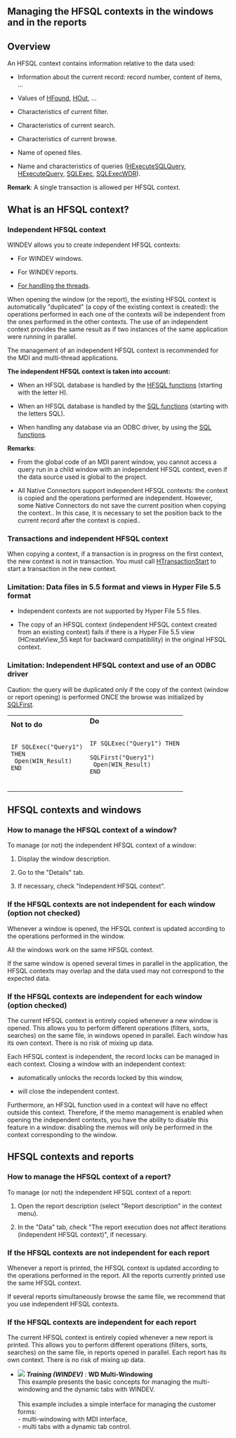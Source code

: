


## Managing the HFSQL contexts in the windows and in the reports
			



<a name="NOTE1"></a>
<a name="NOTE1_1"></a>


## Overview
<a name="overview_ELTTEXTE000242"></a>
An HFSQL context contains information relative to the data used:

- Information about the current record: record number, content of items, ...

- Values of [HFound](../WDLang4/3044104.md), [HOut](../WDLang4/3044094.md), ...

- Characteristics of current filter.

- Characteristics of current search.

- Characteristics of current browse.

- Name of opened files.

- Name and characteristics of queries ([HExecuteSQLQuery](../WDLang4/3044084.md), [HExecuteQuery](../WDLang4/3044080.md), [SQLExec](../WDLang4/3072007.md), [SQLExecWDR](../WDLang4/3072010.md)).




**Remark**: A single transaction is allowed per HFSQL context.


<a name="NOTE2"></a>
<a name="NOTE2_1"></a>


## What is an HFSQL context?
<a name="what_hfsql_context_ELTTEXTE000272"></a>


### Independent HFSQL context
<a name="independent_hfsql_context_ELTPARAGRAPHE000047"></a>

WINDEV allows you to create independent HFSQL contexts:

- For WINDEV windows.

- For WINDEV reports.

- [For handling the threads](../WDLang1/3077026.md).




When opening the window (or the report), the existing HFSQL context is automatically "duplicated" (a copy of the existing context is created): the operations performed in each one of the contexts will be independent from the ones performed in the other contexts. The use of an independent context provides the same result as if two instances of the same application were running in parallel.

The management of an independent HFSQL context is recommended for the MDI and multi-thread applications.

**The independent HFSQL context is taken into account:**

- When an HFSQL database is handled by the [HFSQL functions](../WDLang4/3044156.md) (starting with the letter H).

- When an HFSQL database is handled by the [SQL functions](../WDLang4/3072002.md) (starting with the letters SQL).

- When handling any database via an ODBC driver, by using the [SQL functions](../WDLang4/3072002.md).




**Remarks**: 

- From the global code of an MDI parent window, you cannot access a query run in a child window with an independent HFSQL context, even if the data source used is global to the project.

- All Native Connectors support independent HFSQL contexts: the context is copied and the operations performed are independent. However, some Native Connectors do not save the current position when copying the context.. In this case, it is necessary to set the position back to the current record after the context is copied.. 



<a name="NOTE2_2"></a>


### Transactions and independent HFSQL context
<a name="transactions_and_independent_hfsql_context_ELTPARAGRAPHE000084"></a>

When copying a context, if a transaction is in progress on the first context, the new context is not in transaction. You must call [HTransactionStart](../WDLang4/3044002.md) to start a transaction in the new context.
<a name="NOTE2_3"></a>


### Limitation: Data files in 5.5 format and views in Hyper File 5.5 format
<a name="limitation_data_files_55_format_and_views_hyper_file_55_format_ELTPARAGRAPHE000094"></a>

- Independent contexts are not supported by Hyper File 5.5 files.

- The copy of an HFSQL context (independent HFSQL context created from an existing context) fails if there is a Hyper File 5.5 view (HCreateView_55 kept for backward compatibility) in the original HFSQL context.



<a name="NOTE2_5"></a>


### Limitation: Independent HFSQL context and use of an ODBC driver
<a name="limitation_independent_hfsql_context_and_use_odbc_driver_ELTPARAGRAPHE000105"></a>

Caution: the query will be duplicated only if the copy of the context (window or report opening) is performed ONCE the browse was initialized by [SQLFirst](../WDLang4/3072017.md).


|   |   |
| --- | --- |
| **Not to do**<br><br><pre><code>IF SQLExec("Query1") THEN <br>	Open(WIN_Result)<br>END</code></pre><br> | **Do**<br><br><pre><code>IF SQLExec("Query1") THEN<br>	SQLFirst("Query1")<br>	Open(WIN_Result)<br>END</code></pre><br> |



<a name="NOTE3"></a>
<a name="NOTE3_1"></a>


## HFSQL contexts and windows
<a name="hfsql_contexts_and_windows_ELTTEXTE000314"></a>


### How to manage the HFSQL context of a window?
<a name="how_manage_the_hfsql_context_window_ELTPARAGRAPHE000126"></a>

To manage (or not) the independent HFSQL context of a window:

1. Display the window description.

2. Go to the "Details" tab.

3. If necessary, check "Independent HFSQL context".



<a name="NOTE3_2"></a>


### If the HFSQL contexts are not independent for each window (option not checked)
<a name="the_hfsql_contexts_are_not_independent_for_each_window_option_not_checked_ELTPARAGRAPHE000141"></a>

Whenever a window is opened, the HFSQL context is updated according to the operations performed in the window.

All the windows work on the same HFSQL context.

If the same window is opened several times in parallel in the application, the HFSQL contexts may overlap and the data used may not correspond to the expected data.
<a name="NOTE3_3"></a>


### If the HFSQL contexts are independent for each window (option checked)
<a name="the_hfsql_contexts_are_independent_for_each_window_option_checked_ELTPARAGRAPHE000152"></a>

The current HFSQL context is entirely copied whenever a new window is opened. This allows you to perform different operations (filters, sorts, searches) on the same file, in windows opened in parallel. Each window has its own context. There is no risk of mixing up data.

Each HFSQL context is independent, the record locks can be managed in each context. Closing a window with an independent context:

- automatically unlocks the records locked by this window, 

- will close the independent context.




Furthermore, an HFSQL function used in a context will have no effect outside this context. Therefore, if the memo management is enabled when opening the independent contexts, you have the ability to disable this feature in a window: disabling the memos will only be performed in the context corresponding to the window.

<a name="NOTE4"></a>
<a name="NOTE4_1"></a>


## HFSQL contexts and reports
<a name="hfsql_contexts_and_reports_ELTTEXTE000350"></a>


### How to manage the HFSQL context of a report?
<a name="how_manage_the_hfsql_context_report_ELTPARAGRAPHE000168"></a>

To manage (or not) the independent HFSQL context of a report:

1. Open the report description (select "Report description" in the context menu).

2. In the "Data" tab, check "The report execution does not affect iterations (independent HFSQL context)", if necessary.



<a name="NOTE4_2"></a>


### If the HFSQL contexts are not independent for each report
<a name="the_hfsql_contexts_are_not_independent_for_each_report_ELTPARAGRAPHE000182"></a>

Whenever a report is printed, the HFSQL context is updated according to the operations performed in the report. All the reports currently printed use the same HFSQL context.

If several reports simultaneously browse the same file, we recommend that you use independent HFSQL contexts.
<a name="NOTE4_3"></a>


### If the HFSQL contexts are independent for each report
<a name="the_hfsql_contexts_are_independent_for_each_report_ELTPARAGRAPHE000191"></a>

The current HFSQL context is entirely copied whenever a new report is printed. This allows you to perform different operations (filters, sorts, searches) on the same file, in reports opened in parallel. Each report has its own context. There is no risk of mixing up data.


- ![](https://doc.pcsoft.fr/en-US/images/image.awp?langid=3&name=WDMulti-Windowing.gif) ***Training (WINDEV)*** : **WD Multi-Windowing** <br>This example presents the basic concepts for managing the multi-windowing and the dynamic tabs with WINDEV.<br><br>This example includes a simple interface for managing the customer forms:<br>- multi-windowing with MDI interface,<br>- multi tabs with a dynamic tab control.


